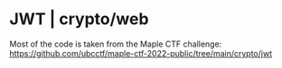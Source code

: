 # JWT | crypto/web

Most of the code is taken from the Maple CTF challenge: https://github.com/ubcctf/maple-ctf-2022-public/tree/main/crypto/jwt

